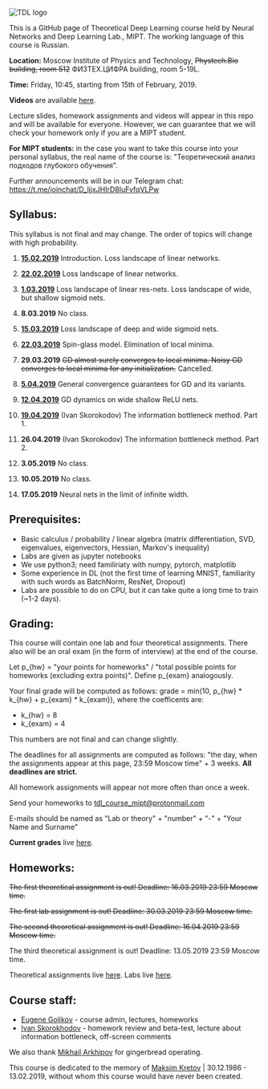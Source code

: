 ![TDL logo](/banner2.gif)

This is a GitHub page of Theoretical Deep Learning course held by Neural Networks and Deep Learning Lab., MIPT. The working language of this course is Russian.

**Location:** Moscow Institute of Physics and Technology, ~~Phystech.Bio building, room 512~~ ФИЗТЕХ.ЦИФРА building, room 5-19L.

**Time:** Friday, 10:45, starting from 15th of February, 2019.

**Videos** are available [here](https://www.youtube.com/playlist?list=PLt1IfGj6-_-dMa3Ff8mwjq1yOGijJ89Wa).

Lecture slides, homework assignments and videos will appear in this repo and will be available for everyone. However, we can guarantee that we will check your homework only if you are a MIPT student.

**For MIPT students:** in the case you want to take this course into your personal syllabus, the real name of the course is: "Теоретический анализ подходов глубокого обучения".

Further announcements will be in our Telegram chat: https://t.me/joinchat/D_ljjxJHIrD8IuFvfqVLPw

## Syllabus:

This syllabus is not final and may change. The order of topics will change with high probability.

1. [**15.02.2019**](/lecture_1) Introduction. Loss landscape of linear networks.

2. [**22.02.2019**](/lecture_2) Loss landscape of linear networks.

3. [**1.03.2019**](/lecture_3) Loss landscape of linear res-nets. Loss landscape of wide, but shallow sigmoid nets.

4. **8.03.2019** No class.

5. [**15.03.2019**](/lecture_4) Loss landscape of deep and wide sigmoid nets.

6. [**22.03.2019**](/lecture_5) Spin-glass model. Elimination of local minima.

7. **29.03.2019** ~~GD almost surely converges to local minima. Noisy GD converges to local minima for any initialization.~~ Cancelled.

8. [**5.04.2019**](/lecture_6) General convergence guarantees for GD and its variants.

9. [**12.04.2019**](/lecture_7) GD dynamics on wide shallow ReLU nets.

10. [**19.04.2019**](/lecture_8) (Ivan Skorokodov) The information bottleneck method. Part 1.

11. **26.04.2019** (Ivan Skorokodov) The information bottleneck method. Part 2.

12. **3.05.2019** No class.

13. **10.05.2019** No class.

14. **17.05.2019** Neural nets in the limit of infinite width.

## Prerequisites:

* Basic calculus / probability / linear algebra (matrix differentiation, SVD, eigenvalues, eigenvectors, Hessian, Markov's inequality)
* Labs are given as jupyter notebooks 
* We use python3; need familiriaty with numpy, pytorch, matplotlib
* Some experience in DL (not the first time of learning MNIST, familiarity with such words as BatchNorm, ResNet, Dropout)
* Labs are possible to do on CPU, but it can take quite a long time to train (~1-2 days).
    
## Grading:

This course will contain one lab and four theoretical assignments. 
There also will be an oral exam (in the form of interview) at the end of the course.

Let p_{hw} = "your points for homeworks" / "total possible points for homeworks (excluding extra points)". Define p_{exam} analogously.

Your final grade will be computed as follows:
grade = min(10, p_{hw} * k_{hw} + p_{exam} * k_{exam}), where the coefficents are:
* k_{hw} = 8
* k_{exam} = 4

This numbers are not final and can change slightly.

The deadlines for all assignments are computed as follows: "the day, when the assignments appear at this page, 23:59 Moscow time" + 3 weeks. **All deadlines are strict.**

All homework assignments will appear not more often than once a week.

Send your homeworks to tdl_course_mipt@protonmail.com

E-mails should be named as "Lab or theory" + "number" + "-" + "Your Name and Surname"

**Current grades** live [here](https://docs.google.com/spreadsheets/d/1IbpVdEjN9CduhjGVvVB4OZBGxMXdq9bw2MFk5VW0HPQ/edit?usp=sharing). 

## Homeworks:

~~The first theoretical assignment is out! Deadline: 16.03.2019 23:59 Moscow time.~~

~~The first lab assignment is out! Deadline: 30.03.2019 23:59 Moscow time.~~

~~The second theoretical assignment is out! Deadline: 16.04.2019 23:59 Moscow time.~~

The third theoretical assignment is out! Deadline: 13.05.2019 23:59 Moscow time.

Theoretical assignments live [here](/hw_theory).
Labs live [here](/hw_lab).

## Course staff:

- [Eugene Golikov](https://github.com/varenick) - course admin, lectures, homeworks
- [Ivan Skorokhodov](https://github.com/universome) - homework review and beta-test, lecture about information bottleneck, off-screen comments

We also thank [Mikhail Arkhipov](https://github.com/mu-arkhipov) for gingerbread operating.

This course is dedicated to the memory of [Maksim Kretov](https://github.com/kretovmk) | 30.12.1986 - 13.02.2019, without whom this course would have never been created.
